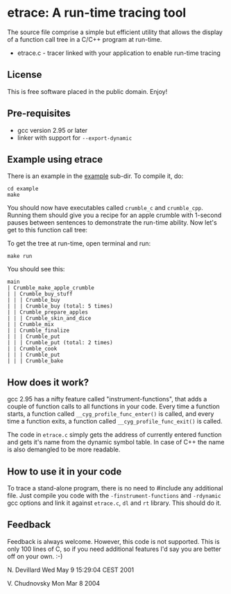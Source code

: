 etrace: A run-time tracing tool
===============================

The source file comprise a simple but efficient utility that allows the
display of a function call tree in a C/C++ program at run-time.

* etrace.c - tracer linked with your application to enable run-time tracing

License
-------

This is free software placed in the public domain. Enjoy!

Pre-requisites
--------------

* gcc version 2.95 or later
* linker with support for `--export-dynamic`

Example using etrace
--------------------

There is an example in the [example](example) sub-dir. To compile it, do:

```shell
cd example
make
```

You should now have executables called `crumble_c` and `crumble_cpp`. Running
them should give you a recipe for an apple crumble with 1-second pauses between
sentences to demonstrate the run-time ability. Now let's get to this function
call tree:

To get the tree at run-time, open terminal and run:

```shell
make run
```

You should see this:

```text
main
| Crumble_make_apple_crumble
| | Crumble_buy_stuff
| | | Crumble_buy
| | | Crumble_buy (total: 5 times)
| | Crumble_prepare_apples
| | | Crumble_skin_and_dice
| | Crumble_mix
| | Crumble_finalize
| | | Crumble_put
| | | Crumble_put (total: 2 times)
| | Crumble_cook
| | | Crumble_put
| | | Crumble_bake
```

How does it work?
-----------------

gcc 2.95 has a nifty feature called "instrument-functions", that adds a couple
of function calls to all functions in your code. Every time a function starts,
a function called `__cyg_profile_func_enter()` is called, and every time a
function exits, a function called `__cyg_profile_func_exit()` is called.

The code in `etrace.c` simply gets the address of currently entered function
and gets it's name from the dynamic symbol table. In case of C++ the name is
also demangled to be more readable.

How to use it in your code
--------------------------

To trace a stand-alone program, there is no need to #include any additional
file. Just compile you code with the `-finstrument-functions` and `-rdynamic`
gcc options and link it against `etrace.c`, `dl` and `rt` library.
This should do it.

Feedback
--------

Feedback is always welcome.
However, this code is not supported. This is only 100 lines of C, so if you
need additional features I'd say you are better off on your own. :-)

N. Devillard
Wed May  9 15:29:04 CEST 2001

V. Chudnovsky
Mon Mar  8 2004
